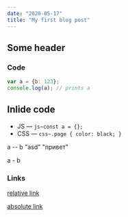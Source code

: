 ```yaml
---
date: "2020-05-17"
title: "My first blog post"
---
```


## Some header

### Code

```js
var a = {b: 123};
console.log(a); // prints a
```

## Inlide code

* JS — `js~const a = {};`
* CSS — `css~.page { color: black; }`

a -- b "asd" "привет"

a - b

### Links

[relative link](/blog)

[absolute link](https://www.gatsbyjs.org/packages/gatsby-remark-external-links/)
